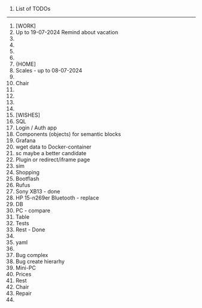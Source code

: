 1. List of TODOs

-----------------------

1. [WORK]
2. Up to 19-07-2024 Remind about vacation
3.  
4.
5.
6.
7. {HOME]
8. Scales - up to 08-07-2024
9.
10. Chair
11. 
12.
13.
14.
15. [WISHES]
16. SQL
17. Login / Auth app
18. Components (objects) for semantic blocks
19. Grafana
20. wget data to Docker-container
21. sc maybe a better candidate
22. Plugin or redirect/iframe page
23. sim
24. Shopping
25. Bootflash
26. Rufus
27. Sony XB13 - done
28. HP 15-n269er Bluetooth - replace
29. DB
30. PC - compare
31. Table
32. Tests
33. Rest - Done
34. 
35. yaml
36. 
37. Bug complex
38. Bug create hierarhy
39. Mini-PC
40. Prices
41. Rest
42. Chair
43. Repair
44. 
